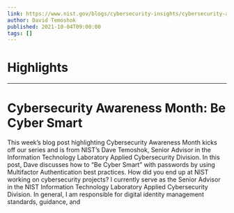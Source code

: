 ```yaml
---
link: https://www.nist.gov/blogs/cybersecurity-insights/cybersecurity-awareness-month-be-cyber-smart
author: David Temoshok
published: 2021-10-04T09:00:00
tags: []
---
```

# Highlights


---
# Cybersecurity Awareness Month: Be Cyber Smart
This week’s blog post highlighting Cybersecurity Awareness Month kicks off our series and is from NIST’s Dave Temoshok, Senior Advisor in the Information Technology Laboratory Applied Cybersecurity Division. In this post, Dave discusses how to “Be Cyber Smart” with passwords by using Multifactor Authentication best practices. How did you end up at NIST working on cybersecurity projects? I currently serve as the Senior Advisor in the NIST Information Technology Laboratory Applied Cybersecurity Division. In general, I am responsible for digital identity management standards, guidance, and